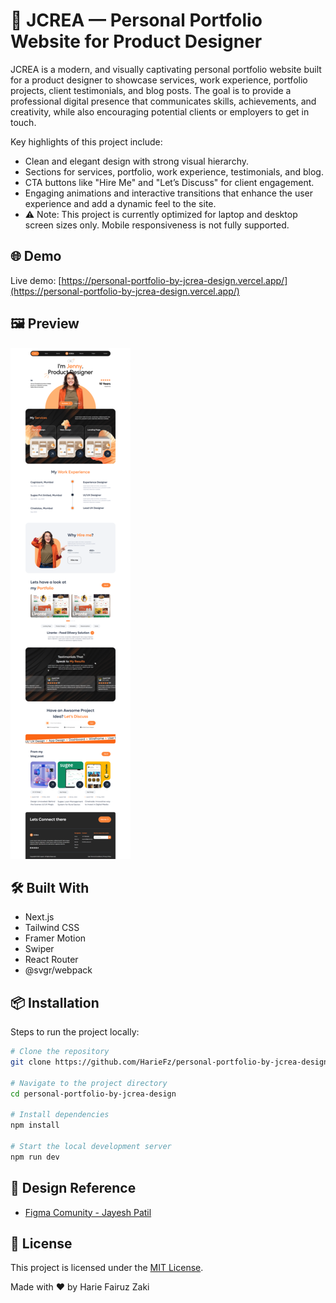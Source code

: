 # 📌 JCREA — Personal Portfolio Website for Product Designer

JCREA is a modern, and visually captivating personal portfolio website built for a product designer to showcase services, work experience, portfolio projects, client testimonials, and blog posts. The goal is to provide a professional digital presence that communicates skills, achievements, and creativity, while also encouraging potential clients or employers to get in touch.

Key highlights of this project include:

- Clean and elegant design with strong visual hierarchy.
- Sections for services, portfolio, work experience, testimonials, and blog.
- CTA buttons like "Hire Me" and "Let’s Discuss" for client engagement.
- Engaging animations and interactive transitions that enhance the user experience and add a dynamic feel to the site.
- ⚠️ Note: This project is currently optimized for laptop and desktop screen sizes only. Mobile responsiveness is not fully supported.

## 🌐 Demo

Live demo: [https://personal-portfolio-by-jcrea-design.vercel.app/](https://personal-portfolio-by-jcrea-design.vercel.app/)

## 🖼️ Preview

![Preview](/public/images/screenshot.png)

## 🛠️ Built With

- Next.js
- Tailwind CSS
- Framer Motion
- Swiper
- React Router
- @svgr/webpack

## 📦 Installation

Steps to run the project locally:

```bash
# Clone the repository
git clone https://github.com/HarieFz/personal-portfolio-by-jcrea-design.git

# Navigate to the project directory
cd personal-portfolio-by-jcrea-design

# Install dependencies
npm install

# Start the local development server
npm run dev
```

## 🎨 Design Reference

- [Figma Comunity - Jayesh Patil](https://www.figma.com/community/file/1299737213921915682/portfolio-product-designer-portfolio-website)

## 🧾 License

This project is licensed under the [MIT License](https://github.com/HarieFz/dashboard-by-dashlite-design/blob/main/LICENSE).

Made with ❤️ by Harie Fairuz Zaki
